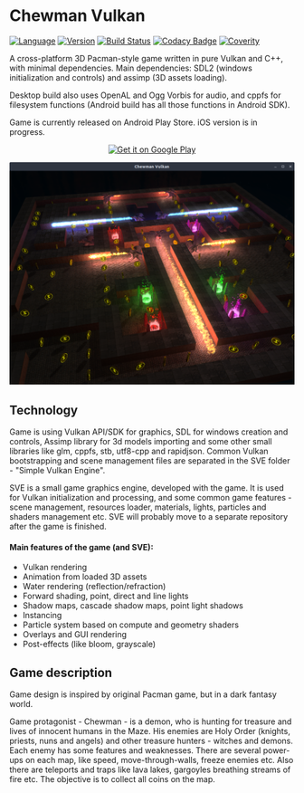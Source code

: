 # Chewman Vulkan
[![Language](https://img.shields.io/badge/Language%20-C++14-blue.svg?style=flat-square)](https://github.com/RMDarth/Chewman-Vulkan/)
[![Version](https://img.shields.io/badge/Version%20-1.0.8-blue.svg?style=flat-square)](https://github.com/RMDarth/Chewman-Vulkan/)
[![Build Status](https://img.shields.io/travis/RMDarth/Chewman-Vulkan.svg?logo=travis-ci)](https://travis-ci.org/RMDarth/Chewman-Vulkan)
[![Codacy Badge](https://api.codacy.com/project/badge/Grade/a631478818d7470daa422278959e6c99)](https://www.codacy.com/manual/RMDarth/Chewman-Vulkan?utm_source=github.com&amp;utm_medium=referral&amp;utm_content=RMDarth/Chewman-Vulkan&amp;utm_campaign=Badge_Grade)
[![Coverity](https://scan.coverity.com/projects/19967/badge.svg)](https://scan.coverity.com/projects/rmdarth-chewman-vulkan)

A cross-platform 3D Pacman-style game written in pure Vulkan and C++, with minimal dependencies. 
Main dependencies: SDL2 (windows initialization and controls) and assimp (3D assets loading).

Desktop build also uses OpenAL and Ogg Vorbis for audio, and cppfs for filesystem functions (Android
build has all those functions in Android SDK).

Game is currently released on Android Play Store. iOS version is in progress.
<p align="center">
<a href="https://play.google.com/store/apps/details?id=com.turbulent.chewman" target="_blank"><img src="https://play.google.com/intl/en_us/badges/images/badge_new.png" title="Get it on Google Play"></a>
</p>

[![Screenshot](https://github.com/RMDarth/Chewman-Vulkan/blob/master/Screenshot_20190826.png?raw=true)](https://youtu.be/kNlpxXPu8mA)

## Technology
Game is using Vulkan API/SDK for graphics, SDL for windows creation and controls, 
Assimp library for 3d models importing and some other small libraries like glm, 
cppfs, stb, utf8-cpp and rapidjson. Common Vulkan bootstrapping and scene management 
files are separated in the SVE folder - "Simple Vulkan Engine". 

SVE is a small game graphics engine, developed with the game. It is used for Vulkan 
initialization and processing, and some common game features - scene management, resources 
loader, materials, lights, particles and shaders management etc. SVE will probably move to
a separate repository after the game is finished.

#### Main features of the game (and SVE):
-   Vulkan rendering
-   Animation from loaded 3D assets
-   Water rendering (reflection/refraction)
-   Forward shading, point, direct and line lights
-   Shadow maps, cascade shadow maps, point light shadows
-   Instancing
-   Particle system based on compute and geometry shaders
-   Overlays and GUI rendering
-   Post-effects (like bloom, grayscale)


## Game description
Game design is inspired by original Pacman game, but in a dark fantasy world. 

Game protagonist - Chewman - is a demon, who is hunting for treasure and lives
of innocent humans in the Maze. His enemies are Holy Order (knights, priests, 
nuns and angels) and other treasure hunters - witches and demons. Each enemy 
has some features and weaknesses. There are several power-ups on each map, 
like speed, move-through-walls, freeze enemies etc. Also there are teleports 
and traps like lava lakes, gargoyles breathing streams of fire etc. The objective 
is to collect all coins on the map.